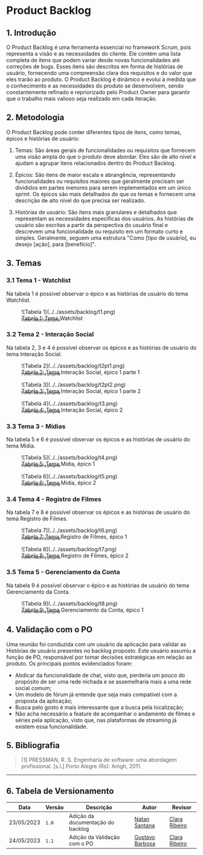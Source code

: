 # Product Backlog

## 1. Introdução

O Product Backlog é uma ferramenta essencial no framework Scrum, pois representa a visão e as necessidades do cliente. Ele contém uma lista completa de itens que podem variar desde novas funcionalidades até correções de bugs. Esses itens são descritos em forma de histórias de usuário, fornecendo uma compreensão clara dos requisitos e do valor que eles trarão ao produto. O Product Backlog é dinâmico e evolui à medida que o conhecimento e as necessidades do produto se desenvolvem, sendo constantemente refinado e repriorizado pelo Product Owner para garantir que o trabalho mais valioso seja realizado em cada iteração.

## 2. Metodologia

O Product Backlog pode conter diferentes tipos de itens, como temas, épicos e histórias de usuário:

1. Temas: São áreas gerais de funcionalidades ou requisitos que fornecem uma visão ampla do que o produto deve abordar. Eles são de alto nível e ajudam a agrupar itens relacionados dentro do Product Backlog.

2. Épicos: São itens de maior escala e abrangência, representando funcionalidades ou requisitos maiores que geralmente precisam ser divididos em partes menores para serem implementados em um único sprint. Os épicos são mais detalhados do que os temas e fornecem uma descrição de alto nível do que precisa ser realizado.

3. Histórias de usuário: São itens mais granulares e detalhados que representam as necessidades específicas dos usuários. As histórias de usuário são escritas a partir da perspectiva do usuário final e descrevem uma funcionalidade ou requisito em um formato curto e simples. Geralmente, seguem uma estrutura "Como [tipo de usuário], eu desejo [ação], para [benefício]".

## 3. Temas

### 3.1 Tema 1 - Watchlist

Na tabela 1 é possível observar o épico e as histórias de usuário do tema Watchlist.

<figure markdown>
  ![Tabela 1](../../assets/backlog/t1.png)
  <figcaption>Tabela 1: Tema Watchlist</figcaption>
  <p style="margin-top: -10px; font-size: 10px">Fonte: Autoria própria</p>
</figure>

### 3.2 Tema 2 - Interação Social

Na tabela 2, 3 e 4 é possível observar os épicos e as histórias de usuário do tema Interação Social.

<figure markdown>
  ![Tabela 2](../../assets/backlog/t2pt1.png)
  <figcaption>Tabela 2: Tema Interação Social, épico 1 parte 1</figcaption>
  <p style="margin-top: -10px; font-size: 10px">Fonte: Autoria própria</p>
</figure>

<figure markdown>
  ![Tabela 3](../../assets/backlog/t2pt2.png)
  <figcaption>Tabela 3: Tema Interação Social, épico 1 parte 2</figcaption>
  <p style="margin-top: -10px; font-size: 10px">Fonte: Autoria própria</p>
</figure>

<figure markdown>
  ![Tabela 4](../../assets/backlog/t3.png)
  <figcaption>Tabela 4: Tema Interação Social, épico 2</figcaption>
  <p style="margin-top: -10px; font-size: 10px">Fonte: Autoria própria</p>
</figure>

### 3.3 Tema 3 - Mídias

Na tabela 5 e 6 é possível observar os épicos e as histórias de usuário do tema Mídia.

<figure markdown>
  ![Tabela 5](../../assets/backlog/t4.png)
  <figcaption>Tabela 5: Tema Mídia, épico 1</figcaption>
  <p style="margin-top: -10px; font-size: 10px">Fonte: Autoria própria</p>
</figure>

<figure markdown>
  ![Tabela 6](../../assets/backlog/t5.png)
  <figcaption>Tabela 6: Tema Mídia, épico 2</figcaption>
  <p style="margin-top: -10px; font-size: 10px">Fonte: Autoria própria</p>
</figure>

### 3.4 Tema 4 - Registro de Filmes

Na tabela 7 e 8 é possível observar os épicos e as histórias de usuário do tema Registro de Filmes.

<figure markdown>
  ![Tabela 7](../../assets/backlog/t6.png)
  <figcaption>Tabela 7: Tema Registro de Filmes, épico 1</figcaption>
  <p style="margin-top: -10px; font-size: 10px">Fonte: Autoria própria</p>
</figure>

<figure markdown>
  ![Tabela 8](../../assets/backlog/t7.png)
  <figcaption>Tabela 8: Tema Registro de Filmes, épico 2</figcaption>
  <p style="margin-top: -10px; font-size: 10px">Fonte: Autoria própria</p>
</figure>

### 3.5 Tema 5 - Gerenciamento da Conta

Na tabela 9 é possível observar o épico e as histórias de usuário do tema Gerenciamento da Conta.

<figure markdown>
  ![Tabela 9](../../assets/backlog/t8.png)
  <figcaption>Tabela 9: Tema Gerenciamento da Conta, épico 1</figcaption>
  <p style="margin-top: -10px; font-size: 10px">Fonte: Autoria própria</p>
</figure>

## 4. Validação com o PO

Uma reunião foi conduzida com um usuário da aplicação para validar as Histórias de usuário presentes no backlog proposto. Este usuário assumiu a função de PO, responsável por tomar decisões estratégicas em relação ao produto. Os principais pontos evidenciados foram:

- Abdicar da funcionalidade de chat, visto que, perderia um pouco do propósito de ser uma rede nichada e se assemelharia mais a uma rede social comum;
- Um modelo de fórum já entende que seja mais compatível com a proposta da aplicação;
- Busca pelo gosto é mais interessante que a busca pela localização;
- Não acha necessário a feature de acompanhar o andamento de filmes e séries pela aplicação, visto que, nas plataformas de streaming já existem essa funcionalidade.

## 5. Bibliografia

> [1] PRESSMAN, R. S. Engenharia de software: uma abordagem profissional. [s.l.] Porto Alegre (Rs): Amgh, 2011.

---

## 6. Tabela de Versionamento

| Data       | Versão | Descrição                         | Autor                                          | Revisor |
| ---------- | ------ | --------------------------------- | ---------------------------------------------- | ------- |
| 23/05/2023 | `1.0`  | Adição da documentação do backlog | [Natan Santana](https://github.com/Neitan2001) | [Clara Ribeiro](https://github.com/clara-ribeiro) |
| 24/05/2023 | `1.1`  | Adição da Validação com o PO      | [Gustavo Barbosa](https://github.com/brbsg)    | [Clara Ribeiro](https://github.com/clara-ribeiro) |
